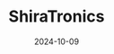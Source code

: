 ---  
layout: startup_page  
title: "ShiraTronics"  
id: "shiratronics.com"  
permalink: "/shiratronicsshiratronics.com10092024/"  
website: "https://shiratronics.com/"  
funding_round: "Series B"  
funding_amount: "$66M"  
investors: "Norwest Venture Partners, Seroba., OSF Ventures, Global BioAccess Fund, an undisclosed strategic investor, U.S. Venture Partners, Amzak Health, Treo Ventures, Aperture Venture Partners"  
about: "ShiraTronics is a clinical-stage medical device company developing neurostimulation therapies for chronic migraine patients. Their Migraine Therapy System is a minimally invasive device implanted to deliver electrical pulses to targeted nerves, aiming to interrupt pain signals and prevent migraine symptoms. The system is controlled via a dedicated application, allowing for 24-hour management."  
markets: "Medtech, Neurostimulation, Medical Equipment Manufacturing, Health Care, Medical Device"  
hq: "Minneapolis, Minnesota, United States"  
founded_year: "2018"  
linkedin: "https://www.linkedin.com/company/shiratronics-inc"  
twitter: ""  
instagram: ""  
facebook: "https://www.facebook.com/ShiraTronics"  
crunchbase: "https://www.crunchbase.com/organization/shiratronics"  
pitchbook: "https://pitchbook.com/profiles/company/314645-86"  

date_display: "09-Oct-2024"  
date: "2024-10-09"

# SEO Optimization  
meta_title: "ShiraTronics - Series B Funding ($66M)"  
meta_description: "ShiraTronics, ShiraTronics is a clinical-stage medical device company developing neurostimulation therapies for chronic migraine patients. Their Migraine Therapy Sy..."  
meta_keywords: "ShiraTronics, Medtech, Neurostimulation, Medical Equipment Manufacturing, Health Care, Medical Device, Series B funding"  
canonical_url: "https://startup.projectstartups.com/shiratronicsshiratronics.com10092024/"  
---